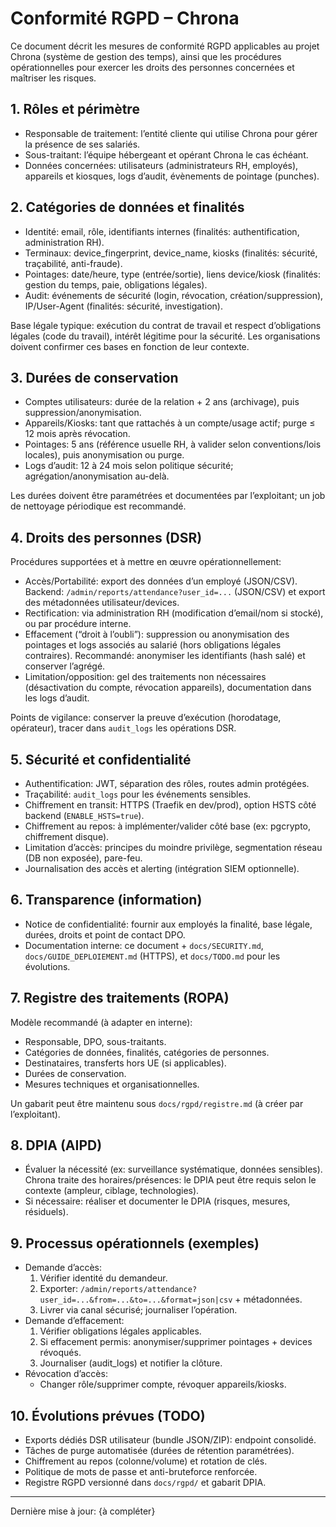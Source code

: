 # Conformité RGPD – Chrona

Ce document décrit les mesures de conformité RGPD applicables au projet Chrona (système de gestion des temps), ainsi que les procédures opérationnelles pour exercer les droits des personnes concernées et maîtriser les risques.

## 1. Rôles et périmètre
- Responsable de traitement: l’entité cliente qui utilise Chrona pour gérer la présence de ses salariés.
- Sous-traitant: l’équipe hébergeant et opérant Chrona le cas échéant.
- Données concernées: utilisateurs (administrateurs RH, employés), appareils et kiosques, logs d’audit, évènements de pointage (punches).

## 2. Catégories de données et finalités
- Identité: email, rôle, identifiants internes (finalités: authentification, administration RH).
- Terminaux: device_fingerprint, device_name, kiosks (finalités: sécurité, traçabilité, anti-fraude).
- Pointages: date/heure, type (entrée/sortie), liens device/kiosk (finalités: gestion du temps, paie, obligations légales).
- Audit: événements de sécurité (login, révocation, création/suppression), IP/User-Agent (finalités: sécurité, investigation).

Base légale typique: exécution du contrat de travail et respect d’obligations légales (code du travail), intérêt légitime pour la sécurité. Les organisations doivent confirmer ces bases en fonction de leur contexte.

## 3. Durées de conservation
- Comptes utilisateurs: durée de la relation + 2 ans (archivage), puis suppression/anonymisation.
- Appareils/Kiosks: tant que rattachés à un compte/usage actif; purge ≤ 12 mois après révocation.
- Pointages: 5 ans (référence usuelle RH, à valider selon conventions/lois locales), puis anonymisation ou purge.
- Logs d’audit: 12 à 24 mois selon politique sécurité; agrégation/anonymisation au-delà.

Les durées doivent être paramétrées et documentées par l’exploitant; un job de nettoyage périodique est recommandé.

## 4. Droits des personnes (DSR)
Procédures supportées et à mettre en œuvre opérationnellement:
- Accès/Portabilité: export des données d’un employé (JSON/CSV). Backend: `/admin/reports/attendance?user_id=...` (JSON/CSV) et export des métadonnées utilisateur/devices.
- Rectification: via administration RH (modification d’email/nom si stocké), ou par procédure interne.
- Effacement (“droit à l’oubli”): suppression ou anonymisation des pointages et logs associés au salarié (hors obligations légales contraires). Recommandé: anonymiser les identifiants (hash salé) et conserver l’agrégé.
- Limitation/opposition: gel des traitements non nécessaires (désactivation du compte, révocation appareils), documentation dans les logs d’audit.

Points de vigilance: conserver la preuve d’exécution (horodatage, opérateur), tracer dans `audit_logs` les opérations DSR.

## 5. Sécurité et confidentialité
- Authentification: JWT, séparation des rôles, routes admin protégées.
- Traçabilité: `audit_logs` pour les événements sensibles.
- Chiffrement en transit: HTTPS (Traefik en dev/prod), option HSTS côté backend (`ENABLE_HSTS=true`).
- Chiffrement au repos: à implémenter/valider côté base (ex: pgcrypto, chiffrement disque).
- Limitation d’accès: principes du moindre privilège, segmentation réseau (DB non exposée), pare-feu.
- Journalisation des accès et alerting (intégration SIEM optionnelle).

## 6. Transparence (information)
- Notice de confidentialité: fournir aux employés la finalité, base légale, durées, droits et point de contact DPO.
- Documentation interne: ce document + `docs/SECURITY.md`, `docs/GUIDE_DEPLOIEMENT.md` (HTTPS), et `docs/TODO.md` pour les évolutions.

## 7. Registre des traitements (ROPA)
Modèle recommandé (à adapter en interne):
- Responsable, DPO, sous-traitants.
- Catégories de données, finalités, catégories de personnes.
- Destinataires, transferts hors UE (si applicables).
- Durées de conservation.
- Mesures techniques et organisationnelles.

Un gabarit peut être maintenu sous `docs/rgpd/registre.md` (à créer par l’exploitant). 

## 8. DPIA (AIPD)
- Évaluer la nécessité (ex: surveillance systématique, données sensibles). Chrona traite des horaires/présences: le DPIA peut être requis selon le contexte (ampleur, ciblage, technologies).
- Si nécessaire: réaliser et documenter le DPIA (risques, mesures, résiduels).

## 9. Processus opérationnels (exemples)
- Demande d’accès: 
  1) Vérifier identité du demandeur.
  2) Exporter: `/admin/reports/attendance?user_id=...&from=...&to=...&format=json|csv` + métadonnées.
  3) Livrer via canal sécurisé; journaliser l’opération.
- Demande d’effacement: 
  1) Vérifier obligations légales applicables.
  2) Si effacement permis: anonymiser/supprimer pointages + devices révoqués.
  3) Journaliser (audit_logs) et notifier la clôture.
- Révocation d’accès: 
  - Changer rôle/supprimer compte, révoquer appareils/kiosks.

## 10. Évolutions prévues (TODO)
- Exports dédiés DSR utilisateur (bundle JSON/ZIP): endpoint consolidé.
- Tâches de purge automatisée (durées de rétention paramétrées).
- Chiffrement au repos (colonne/volume) et rotation de clés.
- Politique de mots de passe et anti-bruteforce renforcée.
- Registre RGPD versionné dans `docs/rgpd/` et gabarit DPIA.

---

Dernière mise à jour: {à compléter}

